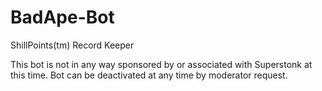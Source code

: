 # BadApe-Bot
ShillPoints(tm) Record Keeper

This bot is not in any way sponsored by or associated with Superstonk at this time.  Bot can be deactivated at any time by moderator request.
